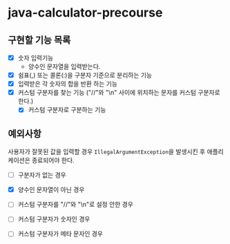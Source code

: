 # java-calculator-precourse

## 구현할 기능 목록

- [x] 숫자 입력기능
    - 양수인 문자열을 입력받는다.
- [x] 쉼표(,) 또는 콜론(:)을 구분자 기준으로 분리하는 기능
- [x] 입력받은 각 숫자의 합을 반환 하는 기능
- [x] 커스텀 구분자를 찾는 기능 ("//"와 "\n" 사이에 위치하는 문자를 커스텀 구분자로 한다.)
    - [x] 커스텀 구분자로 구분하는 기능

## 예외사항

사용자가 잘못된 값을 입력할 경우 ```IllegalArgumentException```을 발생시킨 후 애플리케이션은 종료되어야 한다.

- [ ] 구분자가 없는 경우
- [x] 양수인 문자열이 아닌 경우
- [ ] 커스텀 구분자를 "//"와 "\n"로 설정 안한 경우
- [ ] 커스텀 구분자가 숫자인 경우
- [ ] 커스텀 구분자가 메타 문자인 경우

